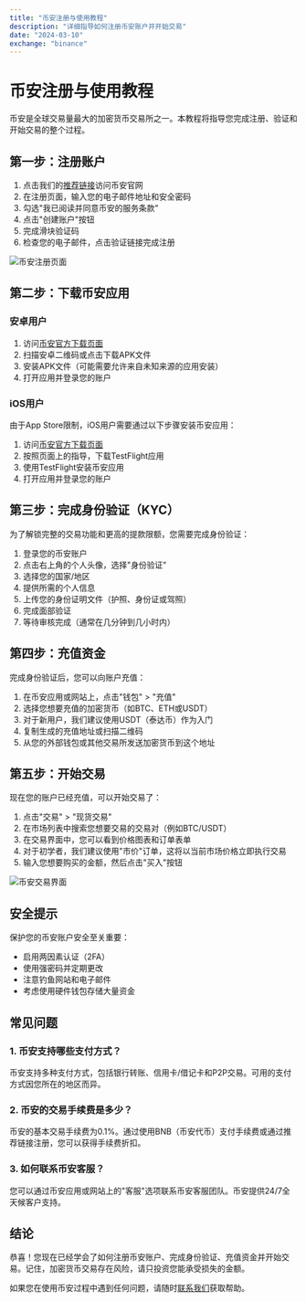 ```yaml
---
title: "币安注册与使用教程"
description: "详细指导如何注册币安账户并开始交易"
date: "2024-03-10"
exchange: "binance"
---
```


# 币安注册与使用教程

币安是全球交易量最大的加密货币交易所之一。本教程将指导您完成注册、验证和开始交易的整个过程。

## 第一步：注册账户

1. 点击我们的[推荐链接](https://accounts.binance.com/register?ref=YOUR_REF_ID)访问币安官网
2. 在注册页面，输入您的电子邮件地址和安全密码
3. 勾选"我已阅读并同意币安的服务条款"
4. 点击"创建账户"按钮
5. 完成滑块验证码
6. 检查您的电子邮件，点击验证链接完成注册

![币安注册页面](/placeholder.svg?height=300&width=600)

## 第二步：下载币安应用

### 安卓用户

1. 访问[币安官方下载页面](https://www.binance.com/zh-CN/download)
2. 扫描安卓二维码或点击下载APK文件
3. 安装APK文件（可能需要允许来自未知来源的应用安装）
4. 打开应用并登录您的账户

### iOS用户

由于App Store限制，iOS用户需要通过以下步骤安装币安应用：

1. 访问[币安官方下载页面](https://www.binance.com/zh-CN/download)
2. 按照页面上的指导，下载TestFlight应用
3. 使用TestFlight安装币安应用
4. 打开应用并登录您的账户

## 第三步：完成身份验证（KYC）

为了解锁完整的交易功能和更高的提款限额，您需要完成身份验证：

1. 登录您的币安账户
2. 点击右上角的个人头像，选择"身份验证"
3. 选择您的国家/地区
4. 提供所需的个人信息
5. 上传您的身份证明文件（护照、身份证或驾照）
6. 完成面部验证
7. 等待审核完成（通常在几分钟到几小时内）

## 第四步：充值资金

完成身份验证后，您可以向账户充值：

1. 在币安应用或网站上，点击"钱包" > "充值"
2. 选择您想要充值的加密货币（如BTC、ETH或USDT）
3. 对于新用户，我们建议使用USDT（泰达币）作为入门
4. 复制生成的充值地址或扫描二维码
5. 从您的外部钱包或其他交易所发送加密货币到这个地址

## 第五步：开始交易

现在您的账户已经充值，可以开始交易了：

1. 点击"交易" > "现货交易"
2. 在市场列表中搜索您想要交易的交易对（例如BTC/USDT）
3. 在交易界面中，您可以看到价格图表和订单表单
4. 对于初学者，我们建议使用"市价"订单，这将以当前市场价格立即执行交易
5. 输入您想要购买的金额，然后点击"买入"按钮

![币安交易界面](/placeholder.svg?height=300&width=600)

## 安全提示

保护您的币安账户安全至关重要：

- 启用两因素认证（2FA）
- 使用强密码并定期更改
- 注意钓鱼网站和电子邮件
- 考虑使用硬件钱包存储大量资金

## 常见问题

### 1. 币安支持哪些支付方式？

币安支持多种支付方式，包括银行转账、信用卡/借记卡和P2P交易。可用的支付方式因您所在的地区而异。

### 2. 币安的交易手续费是多少？

币安的基本交易手续费为0.1%。通过使用BNB（币安代币）支付手续费或通过推荐链接注册，您可以获得手续费折扣。

### 3. 如何联系币安客服？

您可以通过币安应用或网站上的"客服"选项联系币安客服团队。币安提供24/7全天候客户支持。

## 结论

恭喜！您现在已经学会了如何注册币安账户、完成身份验证、充值资金并开始交易。记住，加密货币交易存在风险，请只投资您能承受损失的金额。

如果您在使用币安过程中遇到任何问题，请随时[联系我们](/contact)获取帮助。


